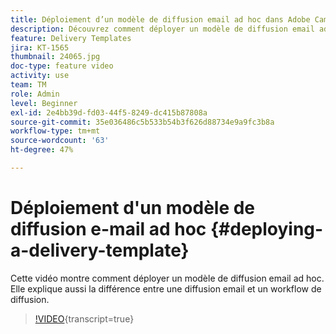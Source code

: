 ```yaml
---
title: Déploiement d’un modèle de diffusion email ad hoc dans Adobe Campaign Classic
description: Découvrez comment déployer un modèle de diffusion email ad hoc et comprendre la différence entre une diffusion email et un workflow de diffusion.
feature: Delivery Templates
jira: KT-1565
thumbnail: 24065.jpg
doc-type: feature video
activity: use
team: TM
role: Admin
level: Beginner
exl-id: 2e4bb39d-fd03-44f5-8249-dc415b87808a
source-git-commit: 35e036486c5b533b54b3f626d88734e9a9fc3b8a
workflow-type: tm+mt
source-wordcount: '63'
ht-degree: 47%

---
```


# Déploiement d&#39;un modèle de diffusion e-mail ad hoc {#deploying-a-delivery-template}

Cette vidéo montre comment déployer un modèle de diffusion email ad hoc. Elle explique aussi la différence entre une diffusion email et un workflow de diffusion.

>[!VIDEO](https://video.tv.adobe.com/v/24065?quality=12&learn=on){transcript=true}
